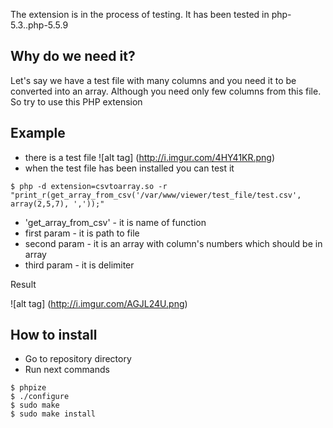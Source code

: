 The extension is in the process of testing.
It has been tested in php-5.3..php-5.5.9

## Why do we need it?

Let's say we have a test file with many columns and you need it to be converted into an array. Although you need only few columns from this file. So try to use this PHP extension

## Example
- there is a test file
![alt tag] (http://i.imgur.com/4HY41KR.png)
- when the test file has beеn installed you can test it
```
$ php -d extension=csvtoarray.so -r "print_r(get_array_from_csv('/var/www/viewer/test_file/test.csv', array(2,5,7), ','));"
```
- 'get_array_from_csv' - it is name of function
- first param - it is path to file
- second param - it is an array with column's numbers which should be in array
- third param - it is delimiter

Result

![alt tag] (http://i.imgur.com/AGJL24U.png)

## How to install
- Go to repository directory
- Run next commands
```
$ phpize
$ ./configure
$ sudo make
$ sudo make install
```
